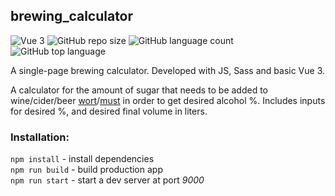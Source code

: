 ## brewing_calculator

![Vue 3](https://img.shields.io/badge/Vue3-green)
![GitHub repo size](https://img.shields.io/github/repo-size/Bedkow/brewing_calculator?style=plastic)
![GitHub language count](https://img.shields.io/github/languages/count/Bedkow/brewing_calculator?style=plastic)
![GitHub top language](https://img.shields.io/github/languages/top/Bedkow/brewing_calculator?style=plastic)

A single-page brewing calculator. Developed with JS, Sass and basic Vue 3.

A calculator for the amount of sugar that needs to be added to wine/cider/beer [wort](https://en.wikipedia.org/wiki/Wort)/[must](https://en.wikipedia.org/wiki/Must) in order to get desired alcohol %.
Includes inputs for desired %, and desired final volume in liters.

### Installation:

`npm install` - install dependencies <br>
`npm run build` - build production app <br>
`npm run start` - start a dev server at port _9000_
